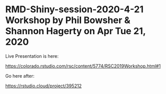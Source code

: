 # RMD-Shiny-session-2020-4-21 Workshop by Phil Bowsher & Shannon Hagerty on Apr Tue 21, 2020

Live Presentation is here:

https://colorado.rstudio.com/rsc/content/5774/RSC2019Workshop.html#1

Go here after:

https://rstudio.cloud/project/395212